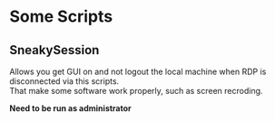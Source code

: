 # Some Scripts

## SneakySession

Allows you get GUI on and not logout the local machine when RDP is disconnected via this scripts.  
That make some software work properly, such as screen recroding.  

**Need to be run as administrator**  
